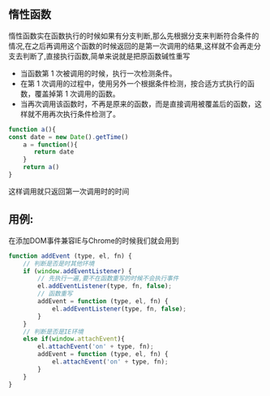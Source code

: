 ## 惰性函数

惰性函数实在函数执行的时候如果有分支判断,那么先根据分支来判断符合条件的情况,在之后再调用这个函数的时候返回的是第一次调用的结果,这样就不会再走分支去判断了,直接执行函数,简单来说就是把原函数碱性重写
- 当函数第 1 次被调用的时候，执行一次检测条件。
- 在第 1 次调用的过程中，使用另外一个根据条件检测，按合适方式执行的函数，覆盖掉第 1 次调用的函数。
- 当再次调用该函数时，不再是原来的函数，而是直接调用被覆盖后的函数，这样就不用再次执行条件检测了。

```javascript
function a(){
const date = new Date().getTime()
    a = function(){
       return date
    }
    return a()
}

```

这样调用就只返回第一次调用时的时间

## 用例:

在添加DOM事件兼容IE与Chrome的时候我们就会用到

```javascript
function addEvent (type, el, fn) {
    // 判断是否是时其他环境
    if (window.addEventListener) {
        // 先执行一遍,要不在函数重写的时候不会执行事件
        el.addEventListener(type, fn, false);
        // 函数重写
        addEvent = function (type, el, fn) {
            el.addEventListener(type, fn, false);
        }
    }
    // 判断是否是IE环境
    else if(window.attachEvent){
        el.attachEvent('on' + type, fn);
        addEvent = function (type, el, fn) {
            el.attachEvent('on' + type, fn);
        }
    }
}

```